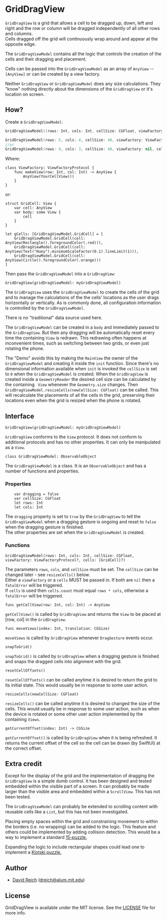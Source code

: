 # GridDragView
`GridDragView` is a grid that allows a cell to be dragged up, down, left and right and the row or column will be dragged independently of all other rows and columns.  
Cells dragged off the grid will continuously wrap around and appear at the opposite edge.

The `GridDragViewModel` contains all the logic that controls the creation of the cells and their dragging and placement.  

Cells can be passed into the `GridDragViewModel` as an array of `AnyView` -- `[AnyView]` or can be created by a view factory.  

Neither `GridDragView` or `GridDragViewModel` does any size calculations.  They "know" nothing directly about the dimensions of the `GridDragView` or it's location on screen.

## How?

Create a `GridDragViewModel`:  

```swift
GridDragViewModel((rows: Int, cols: Int, cellSize: CGFloat, viewFactory: ViewFactoryProtocol?, cells: [GridCell]?)

GridDragViewModel(rows: 5, cols: 4, cellSize: 40, viewFactory: ViewFactory(), cells: nil)
//or  
GridDragViewModel(rows: 4, cols: 3, cellSize: 40, viewFactory: nil, cells: gCells)  
```
Where:

```
class ViewFactory: ViewFactoryProtocol {
    func makeView(row: Int, col: Int) -> AnyView {
        AnyView(YourCellView())
    }
}
```
or:

```
struct GridCell: View {
    var cell: AnyView
    var body: some View {
        cell
    }
}

let gCells: [GridDragViewModel.GridCell] = [
    GridDragViewModel.GridCell(cell: AnyView(Rectangle().foregroundColor(.red))),
    GridDragViewModel.GridCell(cell: AnyView(Text("Huey").minimumScaleFactor(0.1).lineLimit(1))),
    GridDragViewModel.GridCell(cell: AnyView(Circle().foregroundColor(.orange)))
]
```
Then pass the `GridDragViewModel` into a `GridDragView`:

```
GridDragView(gridDragViewModel: myGridDragViewModel)
```

The `GridDragView` uses the `GridDragViewModel` to create the cells of the grid and to manage the calculations of the the cells' locations as the user drags horizontally or vertically.  As is commonly done, all configuration information is controlled by the `GridDragViewModel`.

There is no "traditional" data source used here. 

The `GridDragViewModel` can be created in a `body` and immediately passed to the `GridDragView`.  But then any dragging will be automatically reset every time the containing `View` is redrawn.  This redrawing often happens at inconvenient times, such as switching between two grids, or even just rotating the phone.

The "Demo" avoids this by making the `MainView` the owner of the `GridDragViewModel` and creating it inside the `init` function.  Since there's no dimensional information available when `init` is invoked the `cellSize` is set to `0` when the `GridDragViewModel` is created.  When the `GridDragView` is created inside a `GeometryReader` the desired cell size can be calculated by the containing ` View` whenever the `Geometry.size` changes.  Then `GridDragViewModel.resizeCells(newCellSize: CGFloat)` can be called.  This will recalculate the placements of all the cells in the grid, preserving their locations even when the grid is resized when the phone is rotated.

## Interface  

```
GridDragView(gridDragViewModel: myGridDragViewModel)
```
`GridDragView` conforms to the `View` protocol.  It does not conform to additional protocols and has no other properties.  It can only be manipulated as a `View`.

```
class GridDragViewModel: ObservableObject
```
The `GridDragViewModel` is a class.  It is an `ObservableObject` and has a number of functions and properties.  
### Properties  
```
    var dragging = false
    var cellSize: CGFloat
    let rows: Int
    let cols: Int
```
The `dragging` property is set to `true` by the `GridDragView` to tell the `GridDragViewModel` when a dragging gesture is ongoing and reset to `false` when the dragging gesture is finished.  
The other properties are set when the `GridDragViewModel` is created.  
### Functions  
```
GridDragViewModel(rows: Int, cols: Int, cellSize: CGFloat, viewFactory: ViewFactoryProtocol?, cells: [GridCell]?)
```
The parameters `rows`, `cols`, and `cellSize` must be set.  The `cellSize` can be changed later - see `resizeCells()` below.  
Either a `viewFactory` or a `cells` MUST be passed in.  If both are `nil` then a `fatalError` will be triggered.  
If `cells` is used then `cells.count` must equal `rows * cols`, otherwise a `fatalError` will be triggered.

```
func getCellView(row: Int, col: Int) -> AnyView
```
`getCellView()` is called by `GridDragView` and returns the `View` to be placed at [row, col] in the `GridDragView`.  

```
func moveViews(index: Int, translation: CGSize)
```
`moveViews` is called by `GridDragView` whenever `DragGesture` events occur.  

```
snapToGrid()
```
`snapToGrid()` is called by `GridDragView` when a dragging gesture is finished and snaps the dragged cells into alignment with the grid.  

```
resetCellOffsets()
```
`resetCellOffsets()` can be called anytime it is desired to return the grid to its initial state.  This would usually be in response to some user action.  

```
resizeCells(newCellSize: CGFloat)
```
`resizeCells()` can be called anytime it is desired to changed the size of the cells.  This would usually be in response to some user action, such as when the device is rotated or some other user action implemented by the containing `Views`.  

```
getCurrentOffset(index: Int) -> CGSize
```
`getCurrentOffset()` is called by `GridDragView` when it is being refreshed.  It returns the current offset of the cell so the cell can be drawn (by SwiftUI) at the correct offset.  

## Extra credit
Except for the display of the grid and the implementation of dragging the `GridDragView` is a simple dumb control.  It has been designed and tested embedded within the visible part of a screen.  It can probably be made larger than the visible area and embedded within a `ScrollView`.  This has not been tested.

The `GridDragViewModel` can probably be extended to scrolling content with reusable cells like a `List`, but this has not been investigated.

Placing empty spaces within the grid and constraining movement to within the borders (i.e. no wrapping) can be added to the logic.  This feature and others could be implemented by adding collision detection.  This would be a way to implement a standard [15-puzzle.](https://en.wikipedia.org/wiki/15_puzzle)

Expanding the logic to include rectangular shapes could lead one to implement a [Klotski puzzle.](https://en.wikipedia.org/wiki/Klotski)

## Author
* [David Reich](https://github.com/DavidSReich) (<dreich@alum.mit.edu>)

## License

GridDragView is available under the MIT license. See the [LICENSE](LICENSE) file for more info.
